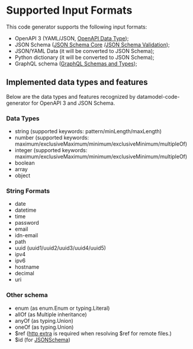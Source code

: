 # Supported Input Formats

This code generator supports the following input formats:

- OpenAPI 3 (YAML/JSON, [OpenAPI Data Type](https://github.com/OAI/OpenAPI-Specification/blob/master/versions/3.0.2.md#data-types));
- JSON Schema ([JSON Schema Core](http://json-schema.org/draft/2019-09/json-schema-validation.html) /[JSON Schema Validation](http://json-schema.org/draft/2019-09/json-schema-validation.html));
- JSON/YAML Data (it will be converted to JSON Schema);
- Python dictionary (it will be converted to JSON Schema);
- GraphQL schema ([GraphQL Schemas and Types](https://graphql.org/learn/schema/));

## Implemented data types and features

Below are the data types and features recognized by datamodel-code-generator for OpenAPI 3 and JSON Schema.

### Data Types
- string (supported keywords: pattern/minLength/maxLength)
- number (supported keywords: maximum/exclusiveMaximum/minimum/exclusiveMinimum/multipleOf)
- integer (supported keywords: maximum/exclusiveMaximum/minimum/exclusiveMinimum/multipleOf)
- boolean
- array
- object

### String Formats 
- date
- datetime
- time
- password
- email
- idn-email
- path
- uuid (uuid1/uuid2/uuid3/uuid4/uuid5)
- ipv4
- ipv6
- hostname
- decimal
- uri

### Other schema
- enum (as enum.Enum or typing.Literal)
- allOf (as Multiple inheritance)
- anyOf (as typing.Union)
- oneOf (as typing.Union)
- $ref ([http extra](../#http-extra-option) is required when resolving $ref for remote files.)
- $id (for [JSONSchema](https://json-schema.org/understanding-json-schema/structuring.html#id))
